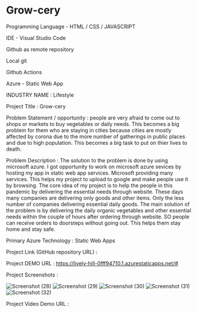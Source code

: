 # Grow-cery
Programming Language - HTML / CSS / JAVASCRIPT

IDE - Visual Studio Code

Github as remote repository

Local git

Github Actions

Azure - Static Web App



INDUSTRY NAME : Lifestyle

Project Title : Grow-cery

Problem Statement / opportunity :  people are very afraid to come out to shops or markets to buy vegetables or daily needs. This becomes a big problem for them who are staying in cities because cities are mostly affected by corona due to the more number of gatherings in public places and due to high population. This becomes a big task to put on thier lives to death.

Problem Description : The solution to the problem is done by using microsoft azure. I got opportunity to work on microsoft azure sevices by hosting my app in static web app services. Microsoft providing many services. This helps my project to upload to google and make people use it by browsing. The core idea of  my project is to help the people in this pandemic by delivering the essential needs through website. These days many companies are delivering only goods and other items. Only the less number of companies delivering essential daily goods. The main solution of the problem is by delivering the daily organic vegetables and other essential needs within the couple of hours after ordering through website. SO people can receive orders to doorsteps without going out. This helps them stay home and stay safe. 



Primary Azure Technology : Static Web Apps

Project Link (GitHub repository URL) : 

Project DEMO URL : https://lively-hill-0fff94710.1.azurestaticapps.net/#

Project Screenshots : 

   ![Screenshot (28)](https://user-images.githubusercontent.com/82580875/151164275-1d6c6a51-0c23-4803-8e9d-2eb48a01ebd9.png)
   ![Screenshot (29)](https://user-images.githubusercontent.com/82580875/151164293-9355c81c-1a80-4c7e-8b95-41a02b87218f.png)
   ![Screenshot (30)](https://user-images.githubusercontent.com/82580875/151164588-dbf02b46-e238-47c5-8c90-829ca0660bf8.png)
   ![Screenshot (31)](https://user-images.githubusercontent.com/82580875/151164361-42eb4b38-f61b-482a-bac2-dc75de6c37de.png)
   ![Screenshot (32)](https://user-images.githubusercontent.com/82580875/151164370-7f2a66bc-ce4e-4218-8256-059f0282964f.png)

Project Video Demo URL : 

